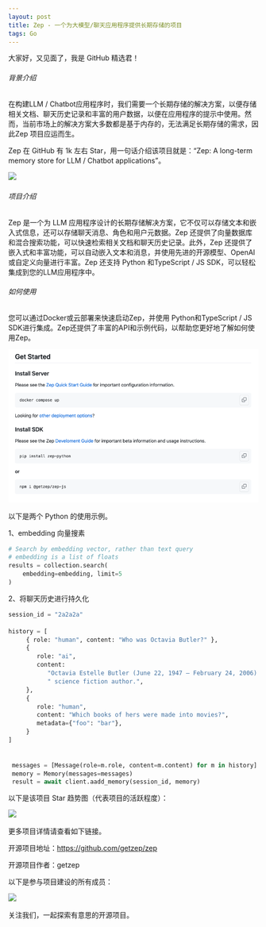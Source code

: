 ```yaml
---
layout: post
title: Zep - 一个为大模型/聊天应用程序提供长期存储的项目
tags: Go
---
```


大家好，又见面了，我是 GitHub 精选君！

###### 背景介绍

在构建LLM / Chatbot应用程序时，我们需要一个长期存储的解决方案，以便存储相关文档、聊天历史记录和丰富的用户数据，以便在应用程序的提示中使用。然而，当前市场上的解决方案大多数都是基于内存的，无法满足长期存储的需求，因此Zep 项目应运而生。

Zep 在 GitHub 有 1k 左右 Star，用一句话介绍该项目就是：“Zep: A long-term memory store for LLM / Chatbot applications”。


![](https://github.com/getzep/zep/blob/main/assets/zep-bot-square-200x200.png?raw=true)

###### 项目介绍

Zep 是一个为 LLM 应用程序设计的长期存储解决方案，它不仅可以存储文本和嵌入式信息，还可以存储聊天消息、角色和用户元数据。Zep 还提供了向量数据库和混合搜索功能，可以快速检索相关文档和聊天历史记录。此外，Zep 还提供了嵌入式和丰富功能，可以自动嵌入文本和消息，并使用先进的开源模型、OpenAI 或自定义向量进行丰富。Zep 还支持 Python 和TypeScript / JS SDK，可以轻松集成到您的LLM应用程序中。

###### 如何使用

您可以通过Docker或云部署来快速启动Zep，并使用 Python和TypeScript / JS SDK进行集成。Zep还提供了丰富的API和示例代码，以帮助您更好地了解如何使用Zep。

![](https://raw.githubusercontent.com/ZhuPeng/pic/master/images/compress_image-20230819215515548.png)

以下是两个 Python 的使用示例。

1、embedding 向量搜素

```Python
# Search by embedding vector, rather than text query
# embedding is a list of floats
results = collection.search(
    embedding=embedding, limit=5
)
```

2、将聊天历史进行持久化

```python
session_id = "2a2a2a" 

history = [
     { role: "human", content: "Who was Octavia Butler?" },
     {
        role: "ai",
        content:
           "Octavia Estelle Butler (June 22, 1947 – February 24, 2006) was an American" +
           " science fiction author.",
     },
     {
        role: "human",
        content: "Which books of hers were made into movies?",
        metadata={"foo": "bar"},
     }
]


 messages = [Message(role=m.role, content=m.content) for m in history]
 memory = Memory(messages=messages)
 result = await client.aadd_memory(session_id, memory)
```


以下是该项目 Star 趋势图（代表项目的活跃程度）：

![](https://api.star-history.com/svg?repos=getzep/zep&type=Timeline)

更多项目详情请查看如下链接。

开源项目地址：https://github.com/getzep/zep 

开源项目作者：getzep

以下是参与项目建设的所有成员：

![](https://contrib.rocks/image?repo=getzep/zep)

关注我们，一起探索有意思的开源项目。

